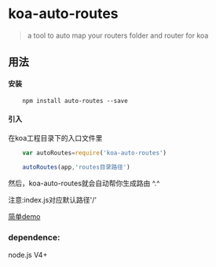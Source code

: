 # koa-auto-routes

> a tool to auto map your routers folder and router for koa

## 用法

#### 安装

```shell
    npm install auto-routes --save
```

#### 引入

在koa工程目录下的入口文件里

```js
    var autoRoutes=require('koa-auto-routes')
    
    autoRoutes(app,'routes目录路径')
```

然后，koa-auto-routes就会自动帮你生成路由 ^.^

注意:index.js对应默认路径'/'

[简单demo](https://github.com/flypie2/koa-auto-routes-demo)

### dependence:

node.js V4+